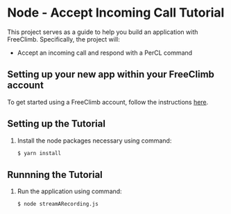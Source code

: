 # Node - Accept Incoming Call Tutorial

This project serves as a guide to help you build an application with FreeClimb. Specifically, the project will:

- Accept an incoming call and respond with a PerCL command   

## Setting up your new app within your FreeClimb account

To get started using a FreeClimb account, follow the instructions [here](https://persephony-docs.readme.io/docs/getting-started-with-persephony).

## Setting up the Tutorial

1. Install the node packages necessary using command:

   ```bash
   $ yarn install
   ```

## Runnning the Tutorial

1. Run the application using command:

   ```bash
   $ node streamARecording.js
   ```

